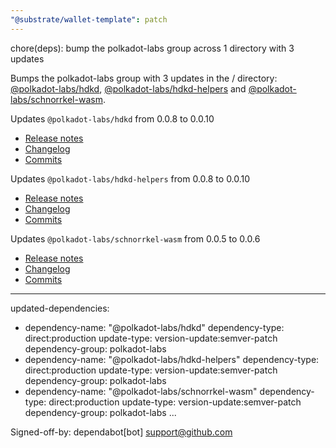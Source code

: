 ```yaml
---
"@substrate/wallet-template": patch
---
```


chore(deps): bump the polkadot-labs group across 1 directory with 3 updates

Bumps the polkadot-labs group with 3 updates in the / directory: [@polkadot-labs/hdkd](https://github.com/polkadot-labs/hdkd), [@polkadot-labs/hdkd-helpers](https://github.com/polkadot-labs/hdkd) and [@polkadot-labs/schnorrkel-wasm](https://github.com/polkadot-labs/hdkd).


Updates `@polkadot-labs/hdkd` from 0.0.8 to 0.0.10
- [Release notes](https://github.com/polkadot-labs/hdkd/releases)
- [Changelog](https://github.com/polkadot-labs/hdkd/blob/main/release-please-config.json)
- [Commits](https://github.com/polkadot-labs/hdkd/compare/hdkd-v0.0.8...hdkd-v0.0.10)

Updates `@polkadot-labs/hdkd-helpers` from 0.0.8 to 0.0.10
- [Release notes](https://github.com/polkadot-labs/hdkd/releases)
- [Changelog](https://github.com/polkadot-labs/hdkd/blob/main/release-please-config.json)
- [Commits](https://github.com/polkadot-labs/hdkd/compare/hdkd-v0.0.8...hdkd-v0.0.10)

Updates `@polkadot-labs/schnorrkel-wasm` from 0.0.5 to 0.0.6
- [Release notes](https://github.com/polkadot-labs/hdkd/releases)
- [Changelog](https://github.com/polkadot-labs/hdkd/blob/main/release-please-config.json)
- [Commits](https://github.com/polkadot-labs/hdkd/compare/schnorrkel-wasm-v0.0.5...hdkd-v0.0.6)

---
updated-dependencies:
- dependency-name: "@polkadot-labs/hdkd"
  dependency-type: direct:production
  update-type: version-update:semver-patch
  dependency-group: polkadot-labs
- dependency-name: "@polkadot-labs/hdkd-helpers"
  dependency-type: direct:production
  update-type: version-update:semver-patch
  dependency-group: polkadot-labs
- dependency-name: "@polkadot-labs/schnorrkel-wasm"
  dependency-type: direct:production
  update-type: version-update:semver-patch
  dependency-group: polkadot-labs
...

Signed-off-by: dependabot[bot] <support@github.com>
